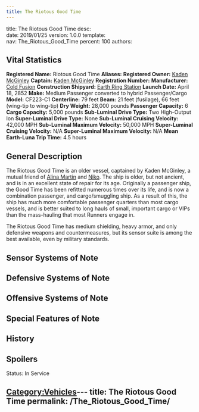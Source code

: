 ```yaml
---
title: The Riotous Good Time
---
```


title:		The Riotous Good Time
desc:		
date:		2019/01/25
version:	1.0.0
template:	
nav:		The_Riotous_Good_Time
percent:	100
authors:	
## Vital Statistics

**Registered Name:** Riotous Good Time
**Aliases:**
**Registered Owner:** [Kaden McGinley](Kaden_McGinley "wikilink")
**Captain:** [Kaden McGinley](Kaden_McGinley "wikilink")
**Registration Number:**
**Manufacturer:** [Cold Fusion](Cold_Fusion "wikilink")
**Construction Shipyard:** [Earth Ring
Station](Earth_Ring_Station "wikilink")
**Launch Date:** April 18, 2852
**Make:** Medium Passenger converted to hybrid Passenger/Cargo
**Model:** CF223-C1
**Centerline:** 79 feet
**Beam:** 21 feet (fusilage), 66 feet (wing-tip to wing-tip)
**Dry Weight:** 28,000 pounds
**Passenger Capacity:** 6
**Cargo Capacity:** 5,000 pounds
**Sub-Luminal Drive Type:** Two High-Output Ion
**Super-Luminal Drive Type:** None
**Sub-Luminal Cruising Velocity:** 42,000 MPH
**Sub-Luminal Maximum Velocity:** 50,000 MPH
**Super-Luminal Cruising Velocity:** N/A
**Super-Luminal Maximum Velocity:** N/A
**Mean Earth-Luna Trip Time:** 4.5 hours

## General Description

The Riotous Good Time is an older vessel, captained by Kaden McGinley, a
mutual friend of [Alina Martin](Alina_Martin "wikilink") and
[Niko](Niko_Nori "wikilink"). The ship is older, but not ancient, and is
in an excellent state of repair for its age. Originally a passenger
ship, the Good Time has been refitted numerous times over its life, and
is now a combination passenger, and cargo/smuggling ship. As a result of
this, the ship has much more comfortable passenger quarters than most
cargo vessels, and is better suited to long hauls of small, important
cargo or VIPs than the mass-hauling that most Runners engage in.

The Riotous Good Time has medium shielding, heavy armor, and only
defensive weapons and countermeasures, but its sensor suite is among the
best available, even by military standards.

## Sensor Systems of Note

## Defensive Systems of Note

## Offensive Systems of Note

## Special Features of Note

## History

## Spoilers

<spoiler text="Status">Status: In Service</spoiler>

[Category:Vehicles](Category:Vehicles "wikilink")---
title: The Riotous Good Time
permalink: /The_Riotous_Good_Time/
---

